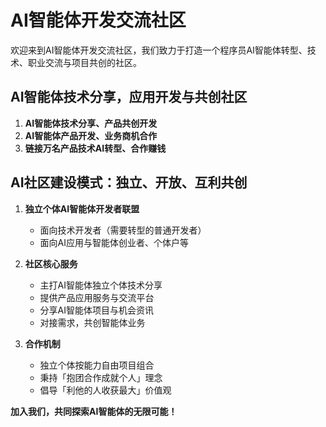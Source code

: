 # AI智能体开发交流社区

欢迎来到AI智能体开发交流社区，我们致力于打造一个程序员AI智能体转型、技术、职业交流与项目共创的社区。

## AI智能体技术分享，应用开发与共创社区

1. **AI智能体技术分享、产品共创开发**  
2. **AI智能体产品开发、业务商机合作**  
3. **链接万名产品技术AI转型、合作赚钱**

## AI社区建设模式：独立、开放、互利共创

1. **独立个体AI智能体开发者联盟**  
   - 面向技术开发者（需要转型的普通开发者）  
   - 面向AI应用与智能体创业者、个体户等  

2. **社区核心服务**  
   - 主打AI智能体独立个体技术分享  
   - 提供产品应用服务与交流平台  
   - 分享AI智能体项目与机会资讯  
   - 对接需求，共创智能体业务  

3. **合作机制**  
   - 独立个体按能力自由项目组合  
   - 秉持「抱团合作成就个人」理念  
   - 倡导「利他的人收获最大」价值观  

**加入我们，共同探索AI智能体的无限可能！**
